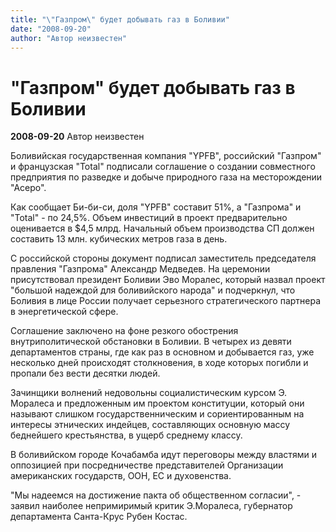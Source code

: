 ```yaml
---
title: "\"Газпром\" будет добывать газ в Боливии"
date: "2008-09-20"
author: "Автор неизвестен"
---
```


# "Газпром" будет добывать газ в Боливии

**2008-09-20** Автор неизвестен

Боливийская государственная компания "YPFB", российский "Газпром" и французская "Total" подписали соглашение о создании совместного предприятия по разведке и добыче природного газа на месторождении "Асеро".

Как сообщает Би-би-си, доля "YPFB" составит 51%, а "Газпрома" и "Total" - по 24,5%. Объем инвестиций в проект предварительно оценивается в $4,5 млрд. Начальный объем производства СП должен составить 13 млн. кубических метров газа в день.

С российской стороны документ подписал заместитель председателя правления "Газпрома" Александр Медведев. На церемонии присутствовал президент Боливии Эво Моралес, который назвал проект "большой надеждой для боливийского народа" и подчеркнул, что Боливия в лице России получает серьезного стратегического партнера в энергетической сфере.

Соглашение заключено на фоне резкого обострения внутриполитической обстановки в Боливии. В четырех из девяти департаментов страны, где как раз в основном и добывается газ, уже несколько дней происходят столкновения, в ходе которых погибли и пропали без вести десятки людей.

Зачинщики волнений недовольны социалистическим курсом Э. Моралеса и предложенным им проектом конституции, который они называют слишком государственническим и сориентированным на интересы этнических индейцев, составляющих основную массу беднейшего крестьянства, в ущерб среднему классу.

В боливийском городе Кочабамба идут переговоры между властями и оппозицией при посредничестве представителей Организации американских государств, ООН, ЕС и духовенства.

"Мы надеемся на достижение пакта об общественном согласии", - заявил наиболее непримиримый критик Э.Моралеса, губернатор департамента Санта-Крус Рубен Костас.